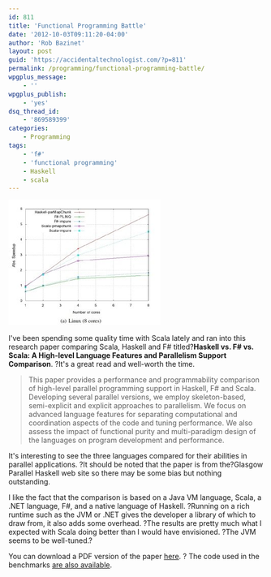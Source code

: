 ```yaml
---
id: 811
title: 'Functional Programming Battle'
date: '2012-10-03T09:11:20-04:00'
author: 'Rob Bazinet'
layout: post
guid: 'https://accidentaltechnologist.com/?p=811'
permalink: /programming/functional-programming-battle/
wpgplus_message:
    - ''
wpgplus_publish:
    - 'yes'
dsq_thread_id:
    - '869589399'
categories:
    - Programming
tags:
    - 'f#'
    - 'functional programming'
    - Haskell
    - scala
---
```


![2012 10 03 09 09 21](/assets/img/2012/10/2012-10-03_09-09-21.jpg "2012-10-03_09-09-21.jpg")

I've been spending some quality time with Scala lately and ran into this research paper comparing Scala, Haskell and F# titled?**Haskell vs. F# vs. Scala: A High-level Language Features and Parallelism Support Comparison**. ?It's a great read and well-worth the time.

> This paper provides a performance and programmability comparison of high-level parallel programming support in Haskell, F# and Scala. Developing several parallel versions, we employ skeleton-based, semi-explicit and explicit approaches to parallelism. We focus on advanced language features for separating computational and coordination aspects of the code and tuning performance. We also assess the impact of functional purity and multi-paradigm design of the languages on program development and performance.

It's interesting to see the three languages compared for their abilities in parallel applications. ?It should be noted that the paper is from the?Glasgow Parallel Haskell web site so there may be some bias but nothing outstanding.

I like the fact that the comparison is based on a Java VM language, Scala, a .NET language, F#, and a native language of Haskell. ?Running on a rich runtime such as the JVM or .NET gives the developer a library of which to draw from, it also adds some overhead. ?The results are pretty much what I expected with Scala doing better than I would have envisioned. ?The JVM seems to be well-tuned.?

You can download a PDF version of the paper [here](/assets/img/2012/09/fhpc12.pdf). ? The code used in the benchmarks [are also available](https://www.macs.hw.ac.uk/~dsg/gph/papers/abstracts/fhpc12.html).